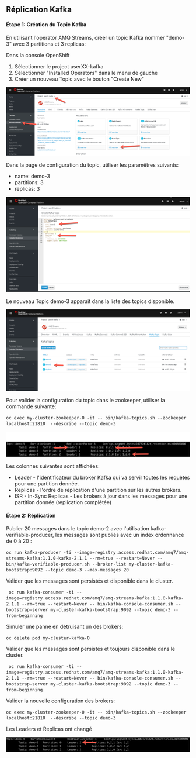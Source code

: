 ## Réplication Kafka

#### Étape 1:  Création du Topic Kafka

En utilisant l'operator AMQ Streams, créer un topic Kafka nommer "demo-3" avec 3 partitions et 3 replicas:

Dans la console OpenShift

1) Sélectionner le project userXX-kafka
2) Sélectionner "Installed Operators" dans le menu de gauche
3) Créer un nouveau Topic avec le bouton "Create New"

![Console](images/lab2-partitions-01.png)

Dans la page de configuration du topic, utiliser les paramêtres suivants:
* name:  demo-3
* partitions: 3
* replicas: 3

![Topic YAML](images/lab3-replication-02.png)

Le nouveau Topic demo-3 apparait dans la liste des topics disponible. 

![Topic Liste](images/lab3-replication-03.png)

Pour valider la configuration du topic dans le zookeeper, utiliser la commande suivante:

```
oc exec my-cluster-zookeeper-0 -it -- bin/kafka-topics.sh --zookeeper localhost:21810  --describe --topic demo-3
```

![ISR](images/lab3-replication-04.png)

Les colonnes suivantes sont affichées:
* Leader - l'identificateur du broker Kafka qui va servir toutes les requêtes pour une partition donnée.
* Replicas - l'ordre de réplication d'une partition sur les autres brokers.
* ISR - In-Sync Replicas - Les brokers à jour dans les messages pour une partition donnée (replication complétée)


#### Étape 2: Réplication 

Publier 20 messages dans le topic demo-2 avec l'utilisation kafka-verifiable-producer, les messages sont publiés avec un index ordonnancé de 0 à 20 :

```
oc run kafka-producer -ti --image=registry.access.redhat.com/amq7/amq-streams-kafka:1.1.0-kafka-2.1.1 --rm=true --restart=Never -- bin/kafka-verifiable-producer.sh --broker-list my-cluster-kafka-bootstrap:9092 --topic demo-3 --max-messages 20
```

Valider que les messages sont persistés et disponible dans le cluster.

```
 oc run kafka-consumer -ti --image=registry.access.redhat.com/amq7/amq-streams-kafka:1.1.0-kafka-2.1.1 --rm=true --restart=Never -- bin/kafka-console-consumer.sh --bootstrap-server my-cluster-kafka-bootstrap:9092 --topic demo-3 --from-beginning
 ```

 Simuler une panne en détruisant un des brokers:
```
oc delete pod my-cluster-kafka-0
```

Valider que les messages sont persistés et toujours disponible dans le cluster.

```
 oc run kafka-consumer -ti --image=registry.access.redhat.com/amq7/amq-streams-kafka:1.1.0-kafka-2.1.1 --rm=true --restart=Never -- bin/kafka-console-consumer.sh --bootstrap-server my-cluster-kafka-bootstrap:9092 --topic demo-3 --from-beginning
 ```

Valider la nouvelle configuration des brokers:


```
oc exec my-cluster-zookeeper-0 -it -- bin/kafka-topics.sh --zookeeper localhost:21810  --describe --topic demo-3
```

Les Leaders et Replicas ont changé

![ISR](images/lab3-replication-05.png)